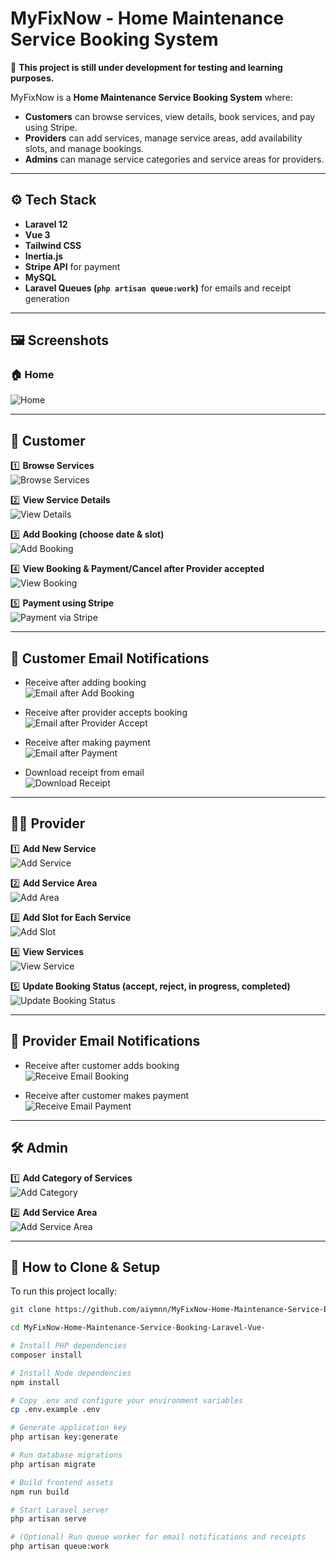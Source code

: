 # MyFixNow - Home Maintenance Service Booking System

🚧 **This project is still under development for testing and learning purposes.**

MyFixNow is a **Home Maintenance Service Booking System** where:

- **Customers** can browse services, view details, book services, and pay using Stripe.
- **Providers** can add services, manage service areas, add availability slots, and manage bookings.
- **Admins** can manage service categories and service areas for providers.

---

## ⚙️ Tech Stack

- **Laravel 12**
- **Vue 3**
- **Tailwind CSS**
- **Inertia.js**
- **Stripe API** for payment
- **MySQL**
- **Laravel Queues (`php artisan queue:work`)** for emails and receipt generation

---

## 🖼️ Screenshots

### 🏠 Home
![Home](https://github.com/aiymnn/MyFixNow-Home-Maintenance-Service-Booking-Laravel-Vue-/blob/main/screenshorts/Home.png?raw=true)

---

## 👤 Customer

1️⃣ **Browse Services**  
![Browse Services](https://github.com/aiymnn/MyFixNow-Home-Maintenance-Service-Booking-Laravel-Vue-/blob/main/screenshorts/customer%20-%20browse%20services.png?raw=true)

2️⃣ **View Service Details**  
![View Details](https://github.com/aiymnn/MyFixNow-Home-Maintenance-Service-Booking-Laravel-Vue-/blob/main/screenshorts/customer%20-%20view%20service%20details.png?raw=true)

3️⃣ **Add Booking (choose date & slot)**  
![Add Booking](https://github.com/aiymnn/MyFixNow-Home-Maintenance-Service-Booking-Laravel-Vue-/blob/main/screenshorts/customer%20-%20add%20booking.png?raw=true)

4️⃣ **View Booking & Payment/Cancel after Provider accepted**  
![View Booking](https://github.com/aiymnn/MyFixNow-Home-Maintenance-Service-Booking-Laravel-Vue-/blob/main/screenshorts/customer%20-%20view%20booking.png?raw=true)

5️⃣ **Payment using Stripe**  
![Payment via Stripe](https://github.com/aiymnn/MyFixNow-Home-Maintenance-Service-Booking-Laravel-Vue-/blob/main/screenshorts/customer%20-%20payment%20via%20Sripe.png?raw=true)

---

## 📧 Customer Email Notifications

- Receive after adding booking  
  ![Email after Add Booking](https://github.com/aiymnn/MyFixNow-Home-Maintenance-Service-Booking-Laravel-Vue-/blob/main/screenshorts/customer%20-%20email%20receive%20after%20add%20booking.png?raw=true)

- Receive after provider accepts booking  
  ![Email after Provider Accept](https://github.com/aiymnn/MyFixNow-Home-Maintenance-Service-Booking-Laravel-Vue-/blob/main/screenshorts/customer%20-%20email%20receive%20after%20provider%20accept%20booking.png?raw=true)

- Receive after making payment  
  ![Email after Payment](https://github.com/aiymnn/MyFixNow-Home-Maintenance-Service-Booking-Laravel-Vue-/blob/main/screenshorts/customer%20-%20email%20after%20payment.png?raw=true)

- Download receipt from email  
  ![Download Receipt](https://github.com/aiymnn/MyFixNow-Home-Maintenance-Service-Booking-Laravel-Vue-/blob/main/screenshorts/customer%20-%20download%20receipt.png?raw=true)

---

## 👨‍🔧 Provider

1️⃣ **Add New Service**  
![Add Service](https://github.com/aiymnn/MyFixNow-Home-Maintenance-Service-Booking-Laravel-Vue-/blob/main/screenshorts/provider%20-%20add%20new%20service.png?raw=true)

2️⃣ **Add Service Area**  
![Add Area](https://github.com/aiymnn/MyFixNow-Home-Maintenance-Service-Booking-Laravel-Vue-/blob/main/screenshorts/provider%20-%20add%20area%20service.png?raw=true)

3️⃣ **Add Slot for Each Service**  
![Add Slot](https://github.com/aiymnn/MyFixNow-Home-Maintenance-Service-Booking-Laravel-Vue-/blob/main/screenshorts/provider%20-%20add%20slot.png?raw=true)

4️⃣ **View Services**  
![View Service](https://github.com/aiymnn/MyFixNow-Home-Maintenance-Service-Booking-Laravel-Vue-/blob/main/screenshorts/provider%20-%20view%20service.png?raw=true)

5️⃣ **Update Booking Status (accept, reject, in progress, completed)**  
![Update Booking Status](https://github.com/aiymnn/MyFixNow-Home-Maintenance-Service-Booking-Laravel-Vue-/blob/main/screenshorts/provider%20-%20update%20status%20booking%20(accepted%20or%20rejected).png?raw=true)

---

## 📧 Provider Email Notifications

- Receive after customer adds booking  
  ![Receive Email Booking](https://github.com/aiymnn/MyFixNow-Home-Maintenance-Service-Booking-Laravel-Vue-/blob/main/screenshorts/provider%20-%20receive%20email%20after%20customer%20add%20booking.png?raw=true)

- Receive after customer makes payment  
  ![Receive Email Payment](https://github.com/aiymnn/MyFixNow-Home-Maintenance-Service-Booking-Laravel-Vue-/blob/main/screenshorts/provider%20-%20receive%20email%20after%20custome%20rmake%20payment.png?raw=true)

---

## 🛠️ Admin

1️⃣ **Add Category of Services**  
![Add Category](https://github.com/aiymnn/MyFixNow-Home-Maintenance-Service-Booking-Laravel-Vue-/blob/main/screenshorts/admin%20-%20add%20category.png?raw=true)

2️⃣ **Add Service Area**  
![Add Service Area](https://github.com/aiymnn/MyFixNow-Home-Maintenance-Service-Booking-Laravel-Vue-/blob/main/screenshorts/admin%20-%20add%20service%20area.png?raw=true)

---

## 🚀 How to Clone & Setup

To run this project locally:

```bash
git clone https://github.com/aiymnn/MyFixNow-Home-Maintenance-Service-Booking-Laravel-Vue-.git

cd MyFixNow-Home-Maintenance-Service-Booking-Laravel-Vue-

# Install PHP dependencies
composer install

# Install Node dependencies
npm install

# Copy .env and configure your environment variables
cp .env.example .env

# Generate application key
php artisan key:generate

# Run database migrations
php artisan migrate

# Build frontend assets
npm run build

# Start Laravel server
php artisan serve

# (Optional) Run queue worker for email notifications and receipts
php artisan queue:work
